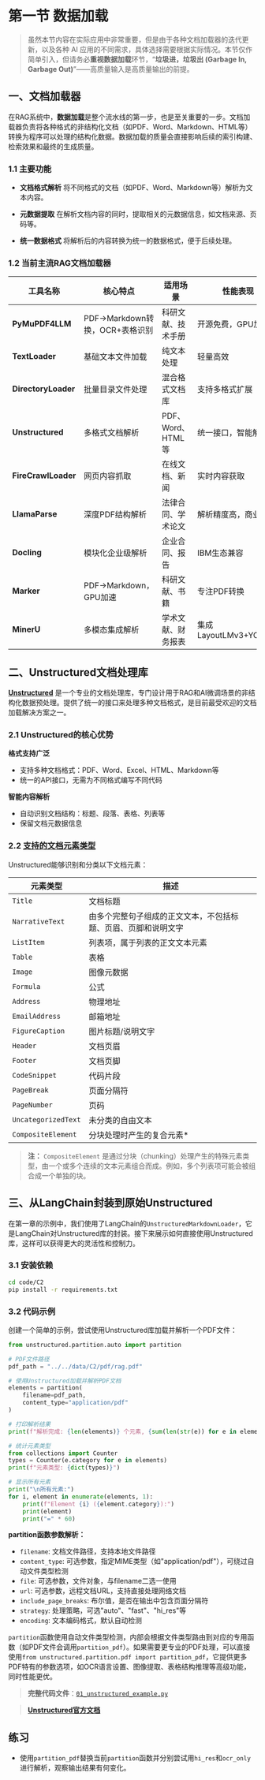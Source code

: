 # 第一节 数据加载

> 虽然本节内容在实际应用中非常重要，但是由于各种文档加载器的迭代更新，以及各种 AI 应用的不同需求，具体选择需要根据实际情况。本节仅作简单引入，但请务必**重视数据加载**环节，“**垃圾进，垃圾出 (Garbage In, Garbage Out)**”——高质量输入是高质量输出的前提。

## 一、文档加载器

在RAG系统中，**数据加载**是整个流水线的第一步，也是至关重要的一步。文档加载器负责将各种格式的非结构化文档（如PDF、Word、Markdown、HTML等）转换为程序可以处理的结构化数据。数据加载的质量会直接影响后续的索引构建、检索效果和最终的生成质量。

### 1.1 主要功能

- **文档格式解析**
将不同格式的文档（如PDF、Word、Markdown等）解析为文本内容。

- **元数据提取**
在解析文档内容的同时，提取相关的元数据信息，如文档来源、页码等。

- **统一数据格式**
将解析后的内容转换为统一的数据格式，便于后续处理。

### 1.2 当前主流RAG文档加载器

| 工具名称 | 核心特点 | 适用场景 | 性能表现 |
|---------|---------|---------|---------|
| **PyMuPDF4LLM** | PDF→Markdown转换，OCR+表格识别 | 科研文献、技术手册 | 开源免费，GPU加速 |
| **TextLoader** | 基础文本文件加载 | 纯文本处理 | 轻量高效 |
| **DirectoryLoader** | 批量目录文件处理 | 混合格式文档库 | 支持多格式扩展 |
| **Unstructured** | 多格式文档解析 | PDF、Word、HTML等 | 统一接口，智能解析 |
| **FireCrawlLoader** | 网页内容抓取 | 在线文档、新闻 | 实时内容获取 |
| **LlamaParse** | 深度PDF结构解析 | 法律合同、学术论文 | 解析精度高，商业API |
| **Docling** | 模块化企业级解析 | 企业合同、报告 | IBM生态兼容 |
| **Marker** | PDF→Markdown，GPU加速 | 科研文献、书籍 | 专注PDF转换 |
| **MinerU** | 多模态集成解析 | 学术文献、财务报表 | 集成LayoutLMv3+YOLOv8 |

## 二、Unstructured文档处理库

[**Unstructured**](https://docs.unstructured.io/open-source/) 是一个专业的文档处理库，专门设计用于RAG和AI微调场景的非结构化数据预处理。提供了统一的接口来处理多种文档格式，是目前最受欢迎的文档加载解决方案之一。

### 2.1 Unstructured的核心优势

**格式支持广泛**
- 支持多种文档格式：PDF、Word、Excel、HTML、Markdown等
- 统一的API接口，无需为不同格式编写不同代码

**智能内容解析**
- 自动识别文档结构：标题、段落、表格、列表等
- 保留文档元数据信息

### 2.2 [支持的文档元素类型](https://docs.unstructured.io/open-source/concepts/document-elements)

Unstructured能够识别和分类以下文档元素：

| 元素类型 | 描述 |
|---------|------|
| `Title` | 文档标题 |
| `NarrativeText` | 由多个完整句子组成的正文文本，不包括标题、页眉、页脚和说明文字 |
| `ListItem` | 列表项，属于列表的正文文本元素 |
| `Table` | 表格 |
| `Image` | 图像元数据 |
| `Formula` | 公式 |
| `Address` | 物理地址 |
| `EmailAddress` | 邮箱地址 |
| `FigureCaption` | 图片标题/说明文字 |
| `Header` | 文档页眉 |
| `Footer` | 文档页脚 |
| `CodeSnippet` | 代码片段 |
| `PageBreak` | 页面分隔符 |
| `PageNumber` | 页码 |
| `UncategorizedText` | 未分类的自由文本 |
| `CompositeElement` | 分块处理时产生的复合元素* |

> **注：** `CompositeElement` 是通过分块（chunking）处理产生的特殊元素类型，由一个或多个连续的文本元素组合而成。例如，多个列表项可能会被组合成一个单独的块。

## 三、从LangChain封装到原始Unstructured

在第一章的示例中，我们使用了LangChain的`UnstructuredMarkdownLoader`，它是LangChain对Unstructured库的封装。接下来展示如何直接使用Unstructured库，这样可以获得更大的灵活性和控制力。

### 3.1 安装依赖

```bash
cd code/C2
pip install -r requirements.txt
```

### 3.2 代码示例

创建一个简单的示例，尝试使用Unstructured库加载并解析一个PDF文件：

```python
from unstructured.partition.auto import partition

# PDF文件路径
pdf_path = "../../data/C2/pdf/rag.pdf"

# 使用Unstructured加载并解析PDF文档
elements = partition(
    filename=pdf_path,
    content_type="application/pdf"
)

# 打印解析结果
print(f"解析完成: {len(elements)} 个元素, {sum(len(str(e)) for e in elements)} 字符")

# 统计元素类型
from collections import Counter
types = Counter(e.category for e in elements)
print(f"元素类型: {dict(types)}")

# 显示所有元素
print("\n所有元素:")
for i, element in enumerate(elements, 1):
    print(f"Element {i} ({element.category}):")
    print(element)
    print("=" * 60)
```

**partition函数参数解析：**

- `filename`: 文档文件路径，支持本地文件路径
- `content_type`: 可选参数，指定MIME类型（如"application/pdf"），可绕过自动文件类型检测
- `file`: 可选参数，文件对象，与filename二选一使用
- `url`: 可选参数，远程文档URL，支持直接处理网络文档
- `include_page_breaks`: 布尔值，是否在输出中包含页面分隔符
- `strategy`: 处理策略，可选"auto"、"fast"、"hi_res"等
- `encoding`: 文本编码格式，默认自动检测

`partition`函数使用自动文件类型检测，内部会根据文件类型路由到对应的专用函数（如PDF文件会调用`partition_pdf`）。如果需要更专业的PDF处理，可以直接使用`from unstructured.partition.pdf import partition_pdf`，它提供更多PDF特有的参数选项，如OCR语言设置、图像提取、表格结构推理等高级功能，同时性能更优。

> **完整代码文件**：[`01_unstructured_example.py`](../../code/C2/01_unstructured_example.py)

> [**Unstructured官方文档**](https://docs.unstructured.io/open-source/core-functionality/partitioning)

## 练习

- 使用`partition_pdf`替换当前`partition`函数并分别尝试用`hi_res`和`ocr_only`进行解析，观察输出结果有何变化。